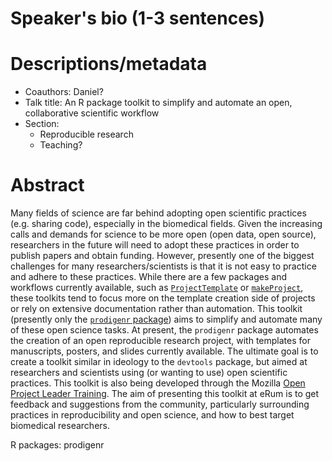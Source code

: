 
# Speaker's bio (1-3 sentences)

# Descriptions/metadata

- Coauthors: Daniel?
- Talk title: An R package toolkit to simplify and automate an open, collaborative scientific workflow
- Section:
    - Reproducible research
    - Teaching?

# Abstract

Many fields of science are far behind adopting open scientific practices (e.g.
sharing code), especially in the biomedical fields. Given the increasing calls
and demands for science to be more open (open data, open source), researchers in
the future will need to adopt these practices in order to publish papers and
obtain funding. However, presently one of the biggest challenges for many
researchers/scientists is that it is not easy to practice and adhere to these
practices. While there are a few packages and workflows currently available,
such as [`ProjectTemplate`](http://projecttemplate.net/) or
[`makeProject`](https://cran.r-project.org/package=makeProject), these toolkits
tend to focus more on the template creation side of projects or rely on
extensive documentation rather than automation. This toolkit (presently only the
[`prodigenr` package](https://github.com/lwjohnst86/prodigenr)) aims to simplify
and automate many of these open science tasks. At present, the `prodigenr`
package automates the creation of an open reproducible research project, with
templates for manuscripts, posters, and slides currently available. The ultimate
goal is to create a toolkit similar in ideology to the `devtools` package, but
aimed at researchers and scientists using (or wanting to use) open scientific
practices. This toolkit is also being developed through the Mozilla 
[Open Project Leader Training](https://tinyurl.com/y8632w22). The aim of
presenting this toolkit at eRum is to get feedback and suggestions from the
community, particularly surrounding practices in reproducibility and open
science, and how to best target biomedical researchers.

R packages: prodigenr
